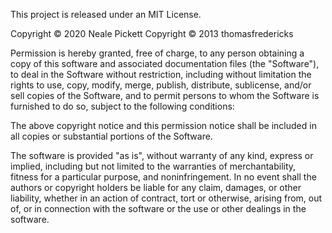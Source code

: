 This project is released under an MIT License.

Copyright © 2020 Neale Pickett
Copyright © 2013 thomasfredericks

Permission is hereby granted, free of charge, to any person obtaining a copy of
this software and associated documentation files (the "Software"), to deal in
the Software without restriction, including without limitation the rights to
use, copy, modify, merge, publish, distribute, sublicense, and/or sell copies of
the Software, and to permit persons to whom the Software is furnished to do so,
subject to the following conditions:

The above copyright notice and this permission notice shall be included in all
copies or substantial portions of the Software.

The software is provided "as is", without warranty of any kind, express or
implied, including but not limited to the warranties of merchantability, fitness
for a particular purpose, and noninfringement. In no event shall the authors or
copyright holders be liable for any claim, damages, or other liability, whether
in an action of contract, tort or otherwise, arising from, out of, or in
connection with the software or the use or other dealings in the software.

